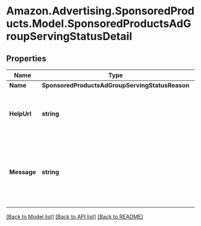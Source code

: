 # Amazon.Advertising.SponsoredProducts.Model.SponsoredProductsAdGroupServingStatusDetail

## Properties

Name | Type | Description | Notes
------------ | ------------- | ------------- | -------------
**Name** | **SponsoredProductsAdGroupServingStatusReason** |  | [optional] 
**HelpUrl** | **string** | A URL with additional information about the status identifier. | [optional] 
**Message** | **string** | A human-readable description of the status identifier specified in the name field. | [optional] 

[[Back to Model list]](../README.md#documentation-for-models) [[Back to API list]](../README.md#documentation-for-api-endpoints) [[Back to README]](../README.md)

